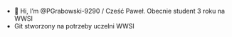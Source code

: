 - 👋 Hi, I’m @PGrabowski-9290 / Cześć  Paweł. Obecnie student 3 roku na WWSI
- Git stworzony na potrzeby uczelni WWSI 

<!---
PGrabowski-9290/PGrabowski-9290 is a ✨ special ✨ repository because its `README.md` (this file) appears on your GitHub profile.
You can click the Preview link to take a look at your changes.
--->
